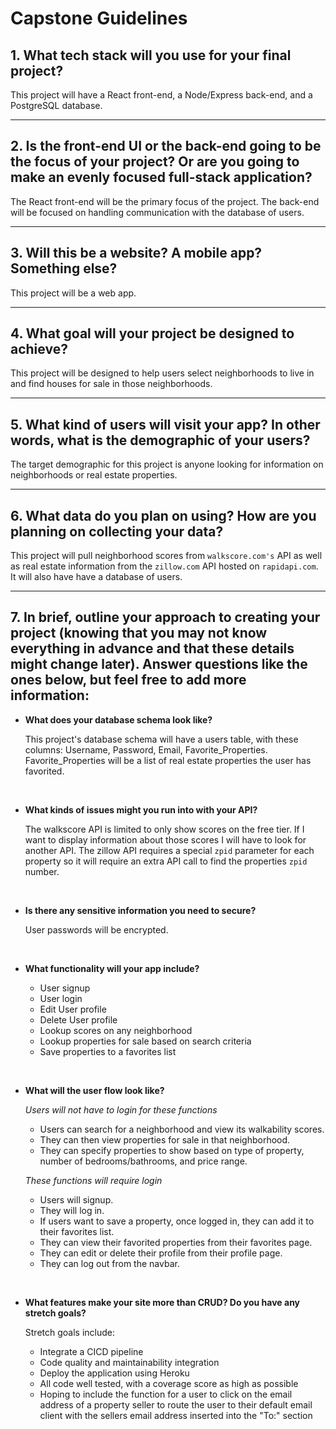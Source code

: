 # Capstone Guidelines

## 1. What tech stack will you use for your final project?

This project will have a React front-end, a Node/Express back-end, and a PostgreSQL database.

---

## 2. Is the front-end UI or the back-end going to be the focus of your project? Or are you going to make an evenly focused full-stack application?

The React front-end will be the primary focus of the project. The back-end will be focused on handling communication with the database of users.

---

## 3. Will this be a website? A mobile app? Something else?

This project will be a web app.

---

## 4. What goal will your project be designed to achieve?

This project will be designed to help users select neighborhoods to live in and find houses for sale in those neighborhoods.

---

## 5. What kind of users will visit your app? In other words, what is the demographic of your users?

The target demographic for this project is anyone looking for information on neighborhoods or real estate properties.

---

## 6. What data do you plan on using? How are you planning on collecting your data?

This project will pull neighborhood scores from `walkscore.com's` API as well as real estate information from the `zillow.com` API hosted on `rapidapi.com`. It will also have have a database of users.

---

## 7. In brief, outline your approach to creating your project (knowing that you may not know everything in advance and that these details might change later). Answer questions like the ones below, but feel free to add more information:

- **What does your database schema look like?**

  This project's database schema will have a users table, with these columns: Username, Password, Email, Favorite_Properties. Favorite_Properties will be a list of real estate properties the user has favorited.

<p>&nbsp;</p>

- **What kinds of issues might you run into with your API?**

  The walkscore API is limited to only show scores on the free tier. If I want to display information about those scores I will have to look for another API. The zillow API requires a special `zpid` parameter for each property so it will require an extra API call to find the properties `zpid` number.

<p>&nbsp;</p>

- **Is there any sensitive information you need to secure?**

  User passwords will be encrypted.

<p>&nbsp;</p>

- **What functionality will your app include?**

  - User signup
  - User login
  - Edit User profile
  - Delete User profile
  - Lookup scores on any neighborhood
  - Lookup properties for sale based on search criteria
  - Save properties to a favorites list

<p>&nbsp;</p>

- **What will the user flow look like?**

  _Users will not have to login for these functions_

  - Users can search for a neighborhood and view its walkability scores.
  - They can then view properties for sale in that neighborhood.
  - They can specify properties to show based on type of property, number of bedrooms/bathrooms, and price range.

  _These functions will require login_

  - Users will signup.
  - They will log in.
  - If users want to save a property, once logged in, they can add it to their favorites list.
  - They can view their favorited properties from their favorites page.
  - They can edit or delete their profile from their profile page.
  - They can log out from the navbar.

<p>&nbsp;</p>

- **What features make your site more than CRUD? Do you have any stretch goals?**

  Stretch goals include:

  - Integrate a CICD pipeline
  - Code quality and maintainability integration
  - Deploy the application using Heroku
  - All code well tested, with a coverage score as high as possible
  - Hoping to include the function for a user to click on the email address of a property seller to route the user to their default email client with the sellers email address inserted into the "To:" section
